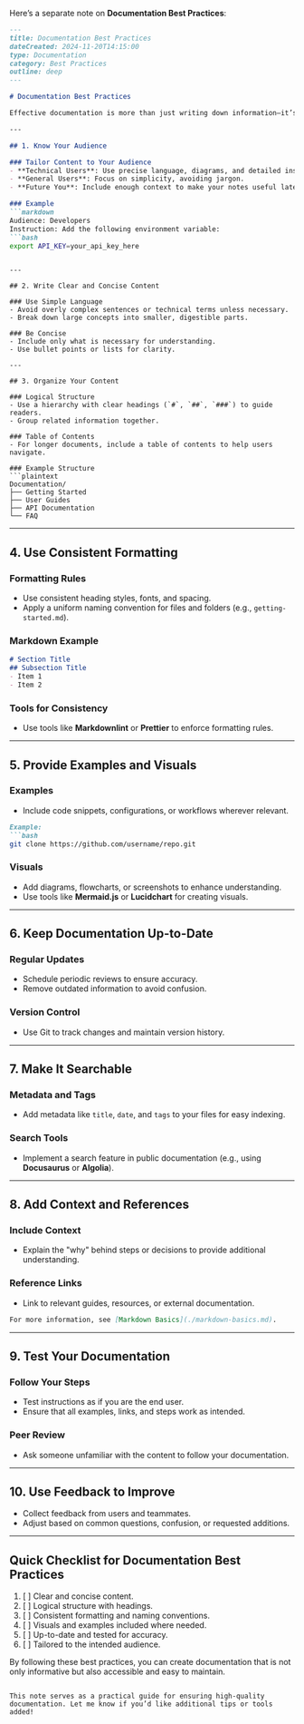 Here’s a separate note on **Documentation Best Practices**:

```markdown
---
title: Documentation Best Practices
dateCreated: 2024-11-20T14:15:00
type: Documentation
category: Best Practices
outline: deep
---

# Documentation Best Practices

Effective documentation is more than just writing down information—it’s about presenting it in a way that’s clear, organized, and useful. Following best practices ensures your documentation serves its purpose and is easy to maintain.

---

## 1. Know Your Audience

### Tailor Content to Your Audience
- **Technical Users**: Use precise language, diagrams, and detailed instructions.
- **General Users**: Focus on simplicity, avoiding jargon.
- **Future You**: Include enough context to make your notes useful later.

### Example
```markdown
Audience: Developers
Instruction: Add the following environment variable:
```bash
export API_KEY=your_api_key_here
```
```

---

## 2. Write Clear and Concise Content

### Use Simple Language
- Avoid overly complex sentences or technical terms unless necessary.
- Break down large concepts into smaller, digestible parts.

### Be Concise
- Include only what is necessary for understanding.
- Use bullet points or lists for clarity.

---

## 3. Organize Your Content

### Logical Structure
- Use a hierarchy with clear headings (`#`, `##`, `###`) to guide readers.
- Group related information together.

### Table of Contents
- For longer documents, include a table of contents to help users navigate.

### Example Structure
```plaintext
Documentation/
├── Getting Started
├── User Guides
├── API Documentation
└── FAQ
```

---

## 4. Use Consistent Formatting

### Formatting Rules
- Use consistent heading styles, fonts, and spacing.
- Apply a uniform naming convention for files and folders (e.g., `getting-started.md`).

### Markdown Example
```markdown
# Section Title
## Subsection Title
- Item 1
- Item 2
```

### Tools for Consistency
- Use tools like **Markdownlint** or **Prettier** to enforce formatting rules.

---

## 5. Provide Examples and Visuals

### Examples
- Include code snippets, configurations, or workflows wherever relevant.
```markdown
Example:
```bash
git clone https://github.com/username/repo.git
```

### Visuals
- Add diagrams, flowcharts, or screenshots to enhance understanding.
- Use tools like **Mermaid.js** or **Lucidchart** for creating visuals.

---

## 6. Keep Documentation Up-to-Date

### Regular Updates
- Schedule periodic reviews to ensure accuracy.
- Remove outdated information to avoid confusion.

### Version Control
- Use Git to track changes and maintain version history.

---

## 7. Make It Searchable

### Metadata and Tags
- Add metadata like `title`, `date`, and `tags` to your files for easy indexing.

### Search Tools
- Implement a search feature in public documentation (e.g., using **Docusaurus** or **Algolia**).

---

## 8. Add Context and References

### Include Context
- Explain the "why" behind steps or decisions to provide additional understanding.

### Reference Links
- Link to relevant guides, resources, or external documentation.
```markdown
For more information, see [Markdown Basics](./markdown-basics.md).
```

---

## 9. Test Your Documentation

### Follow Your Steps
- Test instructions as if you are the end user.
- Ensure that all examples, links, and steps work as intended.

### Peer Review
- Ask someone unfamiliar with the content to follow your documentation.

---

## 10. Use Feedback to Improve

- Collect feedback from users and teammates.
- Adjust based on common questions, confusion, or requested additions.

---

## Quick Checklist for Documentation Best Practices

1. [ ] Clear and concise content.
2. [ ] Logical structure with headings.
3. [ ] Consistent formatting and naming conventions.
4. [ ] Visuals and examples included where needed.
5. [ ] Up-to-date and tested for accuracy.
6. [ ] Tailored to the intended audience.

By following these best practices, you can create documentation that is not only informative but also accessible and easy to maintain.
``` 

This note serves as a practical guide for ensuring high-quality documentation. Let me know if you’d like additional tips or tools added!